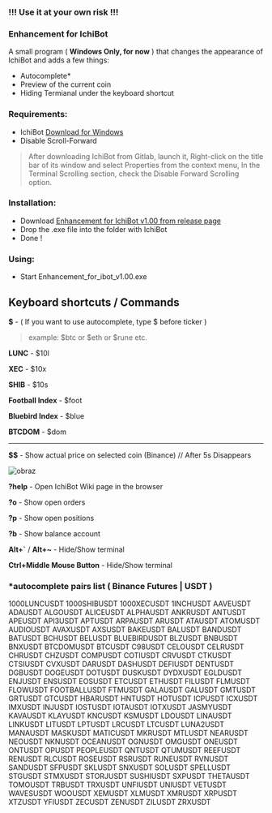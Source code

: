 ### !!! Use it at your own risk !!!

### Enhancement for IchiBot

A small program ( **Windows Only, for now** ) that changes the appearance of IchiBot and adds a few things:

- Autocomplete*
- Preview of the current coin
- Hiding Termianal under the keyboard shortcut

### Requirements:
- IchiBot [Download for Windows](https://gitlab.com/Ichimikichiki/ichibot-client-app/-/jobs/artifacts/master/download?job=build-windows)
- Disable Scroll-Forward 
> After downloading IchiBot from Gitlab, launch it, Right-click on the title bar of its window and select Properties from the context menu, In the Terminal Scrolling section, check the Disable Forward Scrolling option.

### Installation:
- Download [Enhancement for IchiBot v1.00 from release page](https://github.com/BART-BlockchainChaos/Enhancement-for-ibot/releases)
- Drop the .exe file into the folder with IchiBot
- Done !

### Using:
- Start Enhancement_for_ibot_v1.00.exe


## Keyboard shortcuts / Commands

**$** - ( If you want to use autocomplete, type $ before ticker )

  > example: $btc or $eth or $rune etc.

**LUNC** - $10l

**XEC** - $10x 

**SHIB** - $10s 

**Football Index** - $foot

**Bluebird Index** - $blue

**BTCDOM** - $dom

- - -

**$$** - Show actual price on selected coin (Binance) // After 5s Disappears

![obraz](https://user-images.githubusercontent.com/97523302/207206691-563bf20e-a60a-45e4-9533-1b79cd07c929.png)

**?help** - Open IchiBot Wiki page in the browser

**?o** - Show open orders

**?p** - Show open positions

**?b** - Show balance account

**Alt+`** / **Alt+~** - Hide/Show terminal

**Ctrl+Middle Mouse Button** - Hide/Show terminal

### *autocomplete pairs list **( Binance Futures | USDT )**
1000LUNCUSDT
1000SHIBUSDT
1000XECUSDT
1INCHUSDT
AAVEUSDT
ADAUSDT
ALGOUSDT
ALICEUSDT
ALPHAUSDT
ANKRUSDT
ANTUSDT
APEUSDT
API3USDT
APTUSDT
ARPAUSDT
ARUSDT
ATAUSDT
ATOMUSDT
AUDIOUSDT
AVAXUSDT
AXSUSDT
BAKEUSDT
BALUSDT
BANDUSDT
BATUSDT
BCHUSDT
BELUSDT
BLUEBIRDUSDT
BLZUSDT
BNBUSDT
BNXUSDT
BTCDOMUSDT
BTCUSDT
C98USDT
CELOUSDT
CELRUSDT
CHRUSDT
CHZUSDT
COMPUSDT
COTIUSDT
CRVUSDT
CTKUSDT
CTSIUSDT
CVXUSDT
DARUSDT
DASHUSDT
DEFIUSDT
DENTUSDT
DGBUSDT
DOGEUSDT
DOTUSDT
DUSKUSDT
DYDXUSDT
EGLDUSDT
ENJUSDT
ENSUSDT
EOSUSDT
ETCUSDT
ETHUSDT
FILUSDT
FLMUSDT
FLOWUSDT
FOOTBALLUSDT
FTMUSDT
GALAUSDT
GALUSDT
GMTUSDT
GRTUSDT
GTCUSDT
HBARUSDT
HNTUSDT
HOTUSDT
ICPUSDT
ICXUSDT
IMXUSDT
INJUSDT
IOSTUSDT
IOTAUSDT
IOTXUSDT
JASMYUSDT
KAVAUSDT
KLAYUSDT
KNCUSDT
KSMUSDT
LDOUSDT
LINAUSDT
LINKUSDT
LITUSDT
LPTUSDT
LRCUSDT
LTCUSDT
LUNA2USDT
MANAUSDT
MASKUSDT
MATICUSDT
MKRUSDT
MTLUSDT
NEARUSDT
NEOUSDT
NKNUSDT
OCEANUSDT
OGNUSDT
OMGUSDT
ONEUSDT
ONTUSDT
OPUSDT
PEOPLEUSDT
QNTUSDT
QTUMUSDT
REEFUSDT
RENUSDT
RLCUSDT
ROSEUSDT
RSRUSDT
RUNEUSDT
RVNUSDT
SANDUSDT
SFPUSDT
SKLUSDT
SNXUSDT
SOLUSDT
SPELLUSDT
STGUSDT
STMXUSDT
STORJUSDT
SUSHIUSDT
SXPUSDT
THETAUSDT
TOMOUSDT
TRBUSDT
TRXUSDT
UNFIUSDT
UNIUSDT
VETUSDT
WAVESUSDT
WOOUSDT
XEMUSDT
XLMUSDT
XMRUSDT
XRPUSDT
XTZUSDT
YFIUSDT
ZECUSDT
ZENUSDT
ZILUSDT
ZRXUSDT
